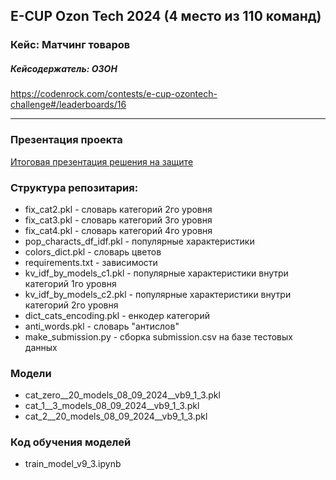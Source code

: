 ## E-CUP Ozon Tech 2024 (4 место из 110 команд)
### Кейс: Матчинг товаров 
##### Кейсодержатель: ОЗОН
https://codenrock.com/contests/e-cup-ozontech-challenge#/leaderboards/16

***
### Презентация проекта
[Итоговая презентация решения на защите](https://docs.google.com/presentation/d/1suqygadTEOicOtecfsRRwUDXJOZlaZIn/edit?usp=sharing&ouid=113491937784577068477&rtpof=true&sd=true)


### Структура репозитария:
* fix_cat2.pkl - словарь категорий 2го уровня  
* fix_cat3.pkl - словарь категорий 3го уровня  
* fix_cat4.pkl - словарь категорий 4го уровня  
* pop_characts_df_idf.pkl - популярные характеристики
* colors_dict.pkl - словарь цветов
* requirements.txt - зависимости
* kv_idf_by_models_c1.pkl - популярные характеристики внутри категорий 1го уровня
* kv_idf_by_models_c2.pkl - популярные характеристики внутри категорий 2го уровня
* dict_cats_encoding.pkl - енкодер категорий
* anti_words.pkl - словарь "антислов"
* make_submission.py - сборка submission.csv на базе тестовых данных

### Модели
* cat_zero__20_models_08_09_2024__vb9_1_3.pkl
* cat_1__3_models_08_09_2024__vb9_1_3.pkl
* cat_2__20_models_08_09_2024__vb9_1_3.pkl

### Код обучения моделей
* train_model_v9_3.ipynb

